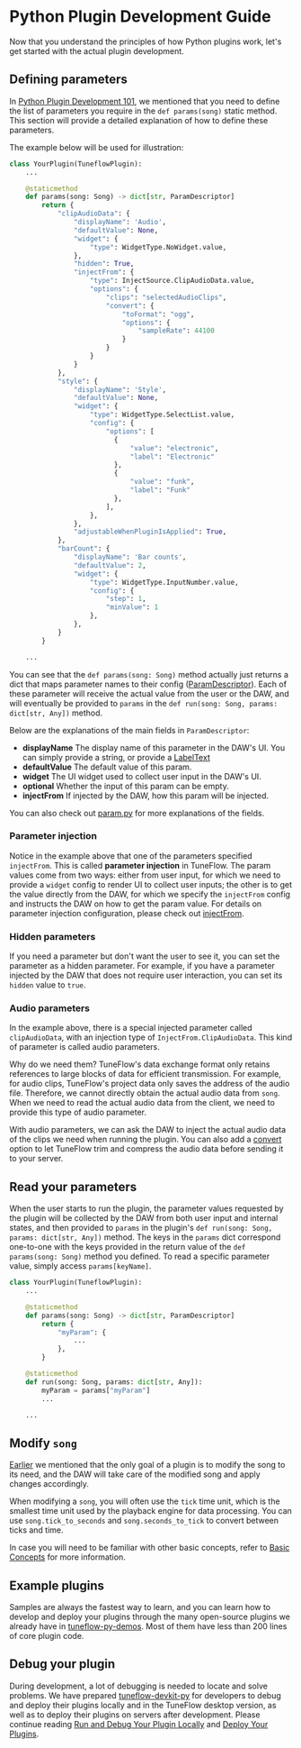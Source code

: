 # Python Plugin Development Guide

Now that you understand the principles of how Python plugins work, let's get started with the actual plugin development.

## Defining parameters

In [Python Plugin Development 101](./getting-started-python.md), we mentioned that you need to define the list of parameters you require in the `def params(song)` static method. This section will provide a detailed explanation of how to define these parameters.

The example below will be used for illustration:

```python
class YourPlugin(TuneflowPlugin):
    ...

    @staticmethod
    def params(song: Song) -> dict[str, ParamDescriptor]
        return {
            "clipAudioData": {
                "displayName": 'Audio',
                "defaultValue": None,
                "widget": {
                    "type": WidgetType.NoWidget.value,
                },
                "hidden": True,
                "injectFrom": {
                    "type": InjectSource.ClipAudioData.value,
                    "options": {
                        "clips": "selectedAudioClips",
                        "convert": {
                            "toFormat": "ogg",
                            "options": {
                                "sampleRate": 44100
                            }
                        }
                    }
                }
            },
            "style": {
                "displayName": 'Style',
                "defaultValue": None,
                "widget": {
                    "type": WidgetType.SelectList.value,
                    "config": {
                        "options": [
                          {
                              "value": "electronic",
                              "label": "Electronic"
                          },
                          {
                              "value": "funk",
                              "label": "Funk"
                          },
                        ],
                    },
                },
                "adjustableWhenPluginIsApplied": True,
            },
            "barCount": {
                "displayName": 'Bar counts',
                "defaultValue": 2,
                "widget": {
                    "type": WidgetType.InputNumber.value,
                    "config": {
                        "step": 1,
                        "minValue": 1
                    },
                },
            }
        }

    ...
```

You can see that the `def params(song: Song)` method actually just returns a dict that maps parameter names to their config ([ParamDescriptor](https://github.com/tuneflow/tuneflow-py/blob/main/src/tuneflow_py/descriptors/param.py#L80)). Each of these parameter will receive the actual value from the user or the DAW, and will eventually be provided to `params` in the `def run(song: Song, params: dict[str, Any])` method.

Below are the explanations of the main fields in `ParamDescriptor`:

- **displayName** The display name of this parameter in the DAW's UI. You can simply provide a string, or provide a [LabelText](https://github.com/tuneflow/tuneflow-py/blob/main/src/tuneflow_py/descriptors/text.py#L3)
- **defaultValue** The default value of this param.
- **widget** The UI widget used to collect user input in the DAW's UI.
- **optional** Whether the input of this param can be empty.
- **injectFrom** If injected by the DAW, how this param will be injected.

You can also check out [param.py](https://github.com/tuneflow/tuneflow-py/blob/main/src/tuneflow_py/descriptors/param.py) for more explanations of the fields.

### Parameter injection

Notice in the example above that one of the parameters specified `injectFrom`. This is called **parameter injection** in TuneFlow. The param values come from two ways: either from user input, for which we need to provide a `widget` config to render UI to collect user inputs; the other is to get the value directly from the DAW, for which we specify the `injectFrom` config and instructs the DAW on how to get the param value. For details on parameter injection configuration, please check out [injectFrom](https://github.com/tuneflow/tuneflow-py/blob/main/src/tuneflow_py/descriptors/param.py#L118).

### Hidden parameters

If you need a parameter but don't want the user to see it, you can set the parameter as a hidden parameter. For example, if you have a parameter injected by the DAW that does not require user interaction, you can set its `hidden` value to `true`.

### Audio parameters

In the example above, there is a special injected parameter called `clipAudioData`, with an injection type of `InjectFrom.ClipAudioData`. This kind of parameter is called audio parameters.

Why do we need them? TuneFlow's data exchange format only retains references to large blocks of data for efficient transmission. For example, for audio clips, TuneFlow's project data only saves the address of the audio file. Therefore, we cannot directly obtain the actual audio data from `song`. When we need to read the actual audio data from the client, we need to provide this type of audio parameter.

With audio parameters, we can ask the DAW to inject the actual audio data of the clips we need when running the plugin. You can also add a [convert](https://github.com/tuneflow/tuneflow-py/blob/main/src/tuneflow_py/descriptors/param.py#L22) option to let TuneFlow trim and compress the audio data before sending it to your server.

## Read your parameters

When the user starts to run the plugin, the parameter values requested by the plugin will be collected by the DAW from both user input and internal states, and then provided to `params` in the plugin's `def run(song: Song, params: dict[str, Any])` method. The keys in the `params` dict correspond one-to-one with the keys provided in the return value of the `def params(song: Song)` method you defined. To read a specific parameter value, simply access `params[keyName]`.

```python
class YourPlugin(TuneflowPlugin):
    ...

    @staticmethod
    def params(song: Song) -> dict[str, ParamDescriptor]
        return {
            "myParam": {
                ...
            },
        }

    @staticmethod
    def run(song: Song, params: dict[str, Any]):
        myParam = params["myParam"]
        ...

    ...
```

## Modify `song`

[Earlier](./getting-started-python.md) we mentioned that the only goal of a plugin is to modify the song to its need, and the DAW will take care of the modified song and apply changes accordingly.

When modifying a `song`, you will often use the `tick` time unit, which is the smallest time unit used by the playback engine for data processing. You can use `song.tick_to_seconds` and `song.seconds_to_tick` to convert between ticks and time.

In case you will need to be familiar with other basic concepts, refer to [Basic Concepts](./concepts.md) for more information.

## Example plugins

Samples are always the fastest way to learn, and you can learn how to develop and deploy your plugins through the many open-source plugins we already have in [tuneflow-py-demos](https://github.com/tuneflow/tuneflow-py-demos). Most of them have less than 200 lines of core plugin code.

## Debug your plugin

During development, a lot of debugging is needed to locate and solve problems. We have prepared [tuneflow-devkit-py](https://github.com/tuneflow/tuneflow-devkit-py) for developers to debug and deploy their plugins locally and in the TuneFlow desktop version, as well as to deploy their plugins on servers after development. Please continue reading [Run and Debug Your Plugin Locally](./devkit-python.md) and [Deploy Your Plugins](./deploy-plugin-python.md).
